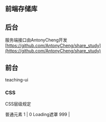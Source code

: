 ## 前端存储库

## 后台

服务端接口由AntonyCheng开发 [https://github.com/AntonyCheng/share_study](https://github.com/AntonyCheng/share_study)

## 前台

teaching-ui


### CSS

CSS层级规定

普通元素  1 | 0
Loading遮罩 999 | 


